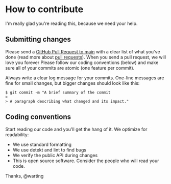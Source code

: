 # How to contribute

I'm really glad you're reading this, because we need your help.

## Submitting changes

Please send a [GitHub Pull Request to main](https://github.com/warting/In-App-Update-Compose/tree/main) with a clear list of what you've done (read more about [pull requests](https://docs.github.com/en/github/collaborating-with-pull-requests/proposing-changes-to-your-work-with-pull-requests/about-pull-requests)). When you send a pull request, we will love you forever Please follow our coding conventions (below) and make sure all of your commits are atomic (one feature per commit).

Always write a clear log message for your commits. One-line messages are fine for small changes, but bigger changes should look like this:

    $ git commit -m "A brief summary of the commit
    > 
    > A paragraph describing what changed and its impact."

## Coding conventions

Start reading our code and you'll get the hang of it. We optimize for readability:

  * We use standard formatting
  * We use detekt and lint to find bugs
  * We verify the public API during changes
  * This is open source software. Consider the people who will read your code.

Thanks,
@warting
